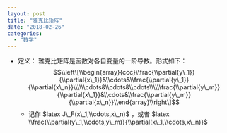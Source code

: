 ```yaml
---
layout: post
title: "雅克比矩阵"
date: "2018-02-26"
categories: 
  - "数学"
---
```


- 定义： 雅克比矩阵是函数对各自变量的一阶导数。形式如下： $$\\left\[\\begin{array}{ccc}\\frac{\\partial{y\_1}}{\\partial{x\_1}}&\\cdots&\\frac{\\partial{y\_1}}{\\partial{x\_n}}\\\\\\cdots&\\cdots&\\cdots\\\\\\frac{\\partial{y\_m}}{\\partial{x\_1}}&\\cdots&\\frac{\\partial{y\_m}}{\\partial{x\_n}}\\end{array}\\right\]$$
    - 记作 $latex J\_F(x\_1,\\cdots,x\_n)$ ，或者 $latex \\frac{\\partial(y\_1,\\cdots,y\_m)}{\\partial(x\_1,\\cdots,x\_n)}$
